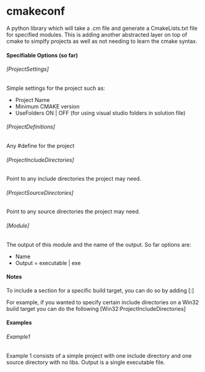 # cmakeconf
A python library which will take a .cm file and generate a CmakeLists.txt file for specified modules.
This is adding another abstracted layer on top of cmake to simplfy projects as well as not needing to learn the cmake syntax.

#### Specifiable Options (so far)
###### [ProjectSettings]
Simple settings for the project such as:
- Project Name
- Minimum CMAKE version
- UseFolders ON | OFF (for using visual studio folders in solution file)

###### [ProjectDefinitions]
Any #define for the project

###### [ProjectIncludeDirectories]
Point to any include directories the project may need.

###### [ProjectSourceDirectories]
Point to any source directories the project may need.

###### [Module] 
The output of this module and the name of the output. So far options are:
- Name
- Output = executable | exe

#### Notes
To include a section for a specific build target, you can do so by adding [<target>:<SectionName>]

For example, if you wanted to specify certain include directories on a Win32 build target you can do the following
[Win32:ProjectIncludeDirectories]

#### Examples
###### Example1 
Example 1 consists of a simple project with one include directory and one source directory with no libs.
Output is a single executable file.
